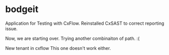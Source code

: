 # bodgeit

Application for Testing with CxFlow.
Reinstalled CxSAST to correct reporting issue.

Now, we are starting over.
Trying another combinaiton of path. :(

New tenant in cxflow
This one doesn't work either.

